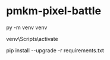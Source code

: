 # pmkm-pixel-battle

py -m venv venv

venv\Scripts\activate

pip install --upgrade -r requirements.txt